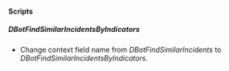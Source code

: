 
#### Scripts
##### DBotFindSimilarIncidentsByIndicators
- Change context field name from *DBotFindSimilarIncidents* to *DBotFindSimilarIncidentsByIndicators*.
